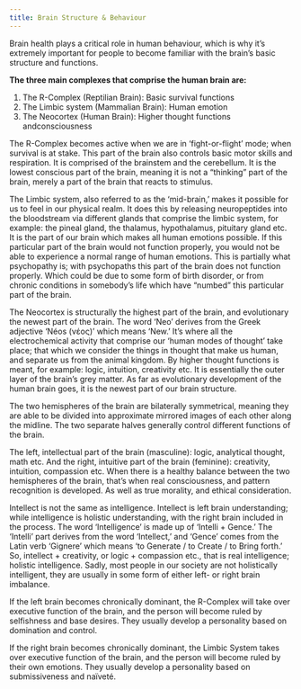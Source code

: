 ```yaml
---
title: Brain Structure & Behaviour
---
```


<!-- <p class="emp"> -->
<!-- </p> -->
Brain health plays a critical role in human behaviour, which is why it’s extremely important for people to become familiar with the brain’s basic structure and functions.

**The three main complexes that comprise the human brain are:**

1. The R-Complex (Reptilian Brain): Basic survival functions
2. The Limbic system (Mammalian Brain): Human emotion
3. The Neocortex (Human Brain): Higher thought functions andconsciousness

The R-Complex becomes active when we are in ‘fight-or-flight’ mode; when survival
is at stake. This part of the brain also controls basic motor skills and respiration.
It is comprised of the brainstem and the cerebellum. It is the lowest conscious part of
the brain, meaning it is not a “thinking” part of the brain, merely a part of the brain
that reacts to stimulus.

The Limbic system, also referred to as the ‘mid-brain,’ makes it possible for us to feel
in our physical realm. It does this by releasing neuropeptides into the bloodstream via
different glands that comprise the limbic system, for example: the pineal gland, the
thalamus, hypothalamus, pituitary gland etc. It is the part of our brain which makes all
human emotions possible. If this particular part of the brain would not function
properly, you would not be able to experience a normal range of human emotions.
This is partially what psychopathy is; with psychopaths this part of the brain does not
function properly. Which could be due to some form of birth disorder, or from chronic
conditions in somebody’s life which have “numbed” this particular part of the brain.

The Neocortex is structurally the highest part of the brain, and evolutionary the newest
part of the brain. The word ‘Neo’ derives from the Greek adjective ‘Néos (νέος)’
which means ‘New.’ It’s where all the electrochemical activity that comprise our
‘human modes of thought’ take place; that which we consider the things in thought
that make us human, and separate us from the animal kingdom.
By higher thought functions is meant, for example: logic, intuition, creativity etc.
It is essentially the outer layer of the brain’s grey matter. As far as evolutionary
development of the human brain goes, it is the newest part of our brain structure.

The two hemispheres of the brain are bilaterally symmetrical, meaning they are able to be
divided into approximate mirrored images of each other along the midline. The two separate
halves generally control different functions of the brain.

The left, intellectual part of the brain (masculine): logic, analytical thought, math etc.
And the right, intuitive part of the brain (feminine): creativity, intuition, compassion etc.
When there is a healthy balance between the two hemispheres of the brain, that’s when real
consciousness, and pattern recognition is developed. As well as true morality, and ethical
consideration.

Intellect is not the same as intelligence. Intellect is left brain understanding; while intelligence is holistic understanding, with the right brain included in the process.
The word ‘Intelligence’ is made up of ‘Intelli + Gence.’ The ‘Intelli’ part derives from the
word ‘Intellect,’ and ‘Gence’ comes from the Latin verb ‘Gignere’ which means ‘to Generate
/ to Create / to Bring forth.’ So, intellect + creativity, or logic + compassion etc., that is real intelligence; holistic intelligence. Sadly, most people in our society are not holistically intelligent, they are usually in some form of either left- or right brain imbalance.

If the left brain becomes chronically dominant, the R-Complex will take over executive
function of the brain, and the person will become ruled by selfishness and base desires. They
usually develop a personality based on domination and control.

If the right brain becomes chronically dominant, the Limbic System takes over executive
function of the brain, and the person will become ruled by their own emotions. They usually
develop a personality based on submissiveness and naïveté.